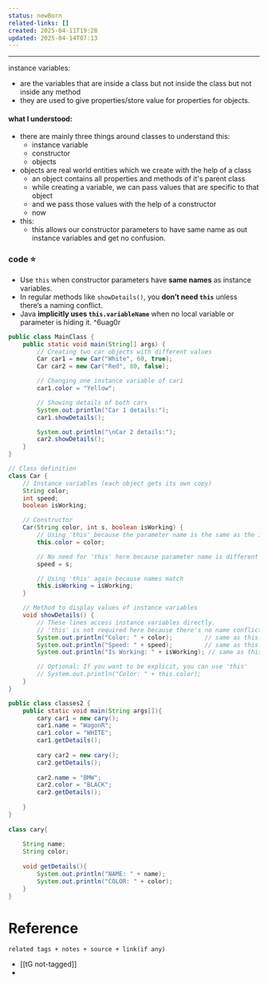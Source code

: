 ```yaml
---
status: newBorn
related-links: []
created: 2025-04-11T19:28
updated: 2025-04-14T07:13
---
```

---

instance variables:
- are the variables that are inside a class but not inside the class but not inside any method
- they are used to give properties/store value for properties for objects.


#### what I understood:

- there are mainly three things around classes to understand this:
	- instance variable
	- constructor
	- objects
- objects are real world entities which we create with the help of a class
	- an object contains all properties and methods of it's parent class
	- while creating a variable, we can pass values that are specific to that object
	- and we pass those values with the help of a constructor
	- now
- this:
	- this allows our constructor parameters to have same name as out instance variables and get no confusion.

### code ⭐


- Use `this` when constructor parameters have **same names** as instance variables.
- In regular methods like `showDetails()`, you **don’t need `this`** unless there’s a naming conflict.
- Java **implicitly uses `this.variableName`** when no local variable or parameter is hiding it. ^6uag0r


```java
public class MainClass {
    public static void main(String[] args) {
        // Creating two car objects with different values
        Car car1 = new Car("White", 60, true);
        Car car2 = new Car("Red", 80, false);

        // Changing one instance variable of car1
        car1.color = "Yellow";

        // Showing details of both cars
        System.out.println("Car 1 details:");
        car1.showDetails();

        System.out.println("\nCar 2 details:");
        car2.showDetails();
    }
}

// Class definition
class Car {
    // Instance variables (each object gets its own copy)
    String color;
    int speed;
    boolean isWorking;

    // Constructor
    Car(String color, int s, boolean isWorking) {
        // Using 'this' because the parameter name is the same as the instance variable
        this.color = color;

        // No need for 'this' here because parameter name is different (s vs speed)
        speed = s;

        // Using 'this' again because names match
        this.isWorking = isWorking;
    }

    // Method to display values of instance variables
    void showDetails() {
        // These lines access instance variables directly.
        // 'this' is not required here because there's no name conflict.
        System.out.println("Color: " + color);         // same as this.color
        System.out.println("Speed: " + speed);         // same as this.speed
        System.out.println("Is Working: " + isWorking); // same as this.isWorking

        // Optional: If you want to be explicit, you can use 'this'
        // System.out.println("Color: " + this.color);
    }
}
```


```java
public class classes2 {  
    public static void main(String args[]){  
        cary car1 = new cary();  
        car1.name = "WagonR";  
        car1.color = "WHITE";  
        car1.getDetails();  
  
        cary car2 = new cary();  
        car2.getDetails();  
  
        car2.name = "BMW";  
        car2.color = "BLACK";  
        car2.getDetails();  
  
    }  
}  
  
class cary{  
  
    String name;  
    String color;  
  
    void getDetails(){  
        System.out.println("NAME: " + name);  
        System.out.println("COLOR: " + color);  
    }  
}
```

# Reference
`related tags + notes + source + link(if any)`
 
- [[tG not-tagged]]
- 